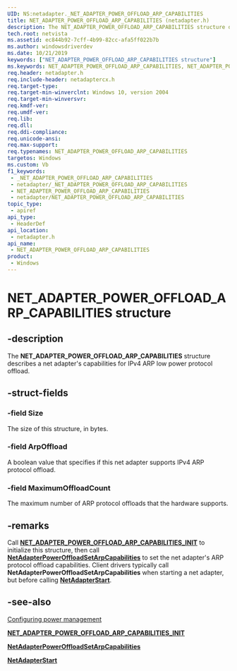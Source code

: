 ```yaml
---
UID: NS:netadapter._NET_ADAPTER_POWER_OFFLOAD_ARP_CAPABILITIES
title: NET_ADAPTER_POWER_OFFLOAD_ARP_CAPABILITIES (netadapter.h)
description: The NET_ADAPTER_POWER_OFFLOAD_ARP_CAPABILITIES structure describes a net adapter's capabilities for IPv4 ARP low power protocol offload.
tech.root: netvista
ms.assetid: ec844b92-7cff-4b99-82cc-afa5ff022b7b
ms.author: windowsdriverdev
ms.date: 10/21/2019
keywords: ["NET_ADAPTER_POWER_OFFLOAD_ARP_CAPABILITIES structure"]
ms.keywords: NET_ADAPTER_POWER_OFFLOAD_ARP_CAPABILITIES, NET_ADAPTER_POWER_OFFLOAD_ARP_CAPABILITIES,
req.header: netadapter.h
req.include-header: netadaptercx.h 
req.target-type: 
req.target-min-winverclnt: Windows 10, version 2004
req.target-min-winversvr: 
req.kmdf-ver: 
req.umdf-ver: 
req.lib: 
req.dll: 
req.ddi-compliance: 
req.unicode-ansi: 
req.max-support: 
req.typenames: NET_ADAPTER_POWER_OFFLOAD_ARP_CAPABILITIES
targetos: Windows
ms.custom: Vb
f1_keywords:
 - _NET_ADAPTER_POWER_OFFLOAD_ARP_CAPABILITIES
 - netadapter/_NET_ADAPTER_POWER_OFFLOAD_ARP_CAPABILITIES
 - NET_ADAPTER_POWER_OFFLOAD_ARP_CAPABILITIES
 - netadapter/NET_ADAPTER_POWER_OFFLOAD_ARP_CAPABILITIES
topic_type:
 - apiref
api_type:
 - HeaderDef
api_location:
 - netadapter.h
api_name:
 - NET_ADAPTER_POWER_OFFLOAD_ARP_CAPABILITIES
product:
 - Windows
---
```


# NET_ADAPTER_POWER_OFFLOAD_ARP_CAPABILITIES structure


## -description

The **NET_ADAPTER_POWER_OFFLOAD_ARP_CAPABILITIES** structure describes a net adapter's capabilities for IPv4 ARP low power protocol offload.

## -struct-fields

### -field Size

The size of this structure, in bytes.

### -field ArpOffload

A boolean value that specifies if this net adapter supports IPv4 ARP protocol offload.

### -field MaximumOffloadCount

 
The maximum number of ARP protocol offloads that the hardware supports.

## -remarks

Call [**NET_ADAPTER_POWER_OFFLOAD_ARP_CAPABILITIES_INIT**](../netadapter/nf-netadapter-net_adapter_power_offload_arp_capabilities_init.md) to initialize this structure, then call [**NetAdapterPowerOffloadSetArpCapabilities**](../netadapter/nf-netadapter-netadapterpoweroffloadsetarpcapabilities.md) to set the net adapter's ARP protocol offload capabilities. Client drivers typically call **NetAdapterPowerOffloadSetArpCapabilities** when starting a net adapter, but before calling [**NetAdapterStart**](../netadapter/nf-netadapter-netadapterstart.md).

## -see-also

[Configuring power management](https://docs.microsoft.com/windows-hardware/drivers/netcx/configuring-power-management)

[**NET_ADAPTER_POWER_OFFLOAD_ARP_CAPABILITIES_INIT**](../netadapter/nf-netadapter-net_adapter_power_offload_arp_capabilities_init.md)

[**NetAdapterPowerOffloadSetArpCapabilities**](../netadapter/nf-netadapter-netadapterpoweroffloadsetarpcapabilities.md)

[**NetAdapterStart**](../netadapter/nf-netadapter-netadapterstart.md)


